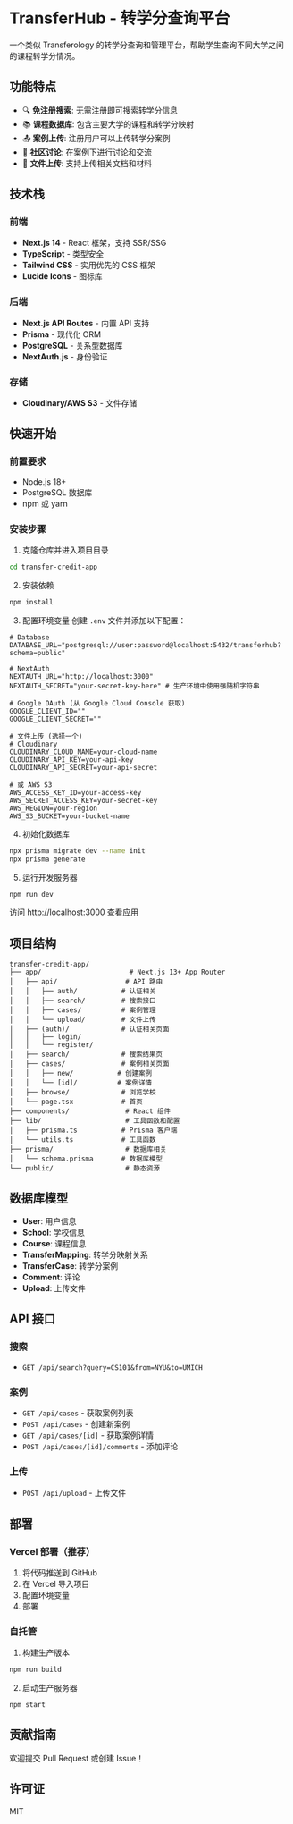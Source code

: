 # TransferHub - 转学分查询平台

一个类似 Transferology 的转学分查询和管理平台，帮助学生查询不同大学之间的课程转学分情况。

## 功能特点

- 🔍 **免注册搜索**: 无需注册即可搜索转学分信息
- 📚 **课程数据库**: 包含主要大学的课程和转学分映射
- 📤 **案例上传**: 注册用户可以上传转学分案例
- 💬 **社区讨论**: 在案例下进行讨论和交流
- 📎 **文件上传**: 支持上传相关文档和材料

## 技术栈

### 前端
- **Next.js 14** - React 框架，支持 SSR/SSG
- **TypeScript** - 类型安全
- **Tailwind CSS** - 实用优先的 CSS 框架
- **Lucide Icons** - 图标库

### 后端
- **Next.js API Routes** - 内置 API 支持
- **Prisma** - 现代化 ORM
- **PostgreSQL** - 关系型数据库
- **NextAuth.js** - 身份验证

### 存储
- **Cloudinary/AWS S3** - 文件存储

## 快速开始

### 前置要求

- Node.js 18+
- PostgreSQL 数据库
- npm 或 yarn

### 安装步骤

1. 克隆仓库并进入项目目录
```bash
cd transfer-credit-app
```

2. 安装依赖
```bash
npm install
```

3. 配置环境变量
创建 `.env` 文件并添加以下配置：
```env
# Database
DATABASE_URL="postgresql://user:password@localhost:5432/transferhub?schema=public"

# NextAuth
NEXTAUTH_URL="http://localhost:3000"
NEXTAUTH_SECRET="your-secret-key-here" # 生产环境中使用强随机字符串

# Google OAuth (从 Google Cloud Console 获取)
GOOGLE_CLIENT_ID=""
GOOGLE_CLIENT_SECRET=""

# 文件上传 (选择一个)
# Cloudinary
CLOUDINARY_CLOUD_NAME=your-cloud-name
CLOUDINARY_API_KEY=your-api-key
CLOUDINARY_API_SECRET=your-api-secret

# 或 AWS S3
AWS_ACCESS_KEY_ID=your-access-key
AWS_SECRET_ACCESS_KEY=your-secret-key
AWS_REGION=your-region
AWS_S3_BUCKET=your-bucket-name
```

4. 初始化数据库
```bash
npx prisma migrate dev --name init
npx prisma generate
```

5. 运行开发服务器
```bash
npm run dev
```

访问 http://localhost:3000 查看应用

## 项目结构

```
transfer-credit-app/
├── app/                      # Next.js 13+ App Router
│   ├── api/                 # API 路由
│   │   ├── auth/           # 认证相关
│   │   ├── search/         # 搜索接口
│   │   ├── cases/          # 案例管理
│   │   └── upload/         # 文件上传
│   ├── (auth)/             # 认证相关页面
│   │   ├── login/
│   │   └── register/
│   ├── search/             # 搜索结果页
│   ├── cases/              # 案例相关页面
│   │   ├── new/           # 创建案例
│   │   └── [id]/          # 案例详情
│   ├── browse/             # 浏览学校
│   └── page.tsx            # 首页
├── components/              # React 组件
├── lib/                     # 工具函数和配置
│   ├── prisma.ts           # Prisma 客户端
│   └── utils.ts            # 工具函数
├── prisma/                  # 数据库相关
│   └── schema.prisma       # 数据库模型
└── public/                  # 静态资源
```

## 数据库模型

- **User**: 用户信息
- **School**: 学校信息
- **Course**: 课程信息
- **TransferMapping**: 转学分映射关系
- **TransferCase**: 转学分案例
- **Comment**: 评论
- **Upload**: 上传文件

## API 接口

### 搜索
- `GET /api/search?query=CS101&from=NYU&to=UMICH`

### 案例
- `GET /api/cases` - 获取案例列表
- `POST /api/cases` - 创建新案例
- `GET /api/cases/[id]` - 获取案例详情
- `POST /api/cases/[id]/comments` - 添加评论

### 上传
- `POST /api/upload` - 上传文件

## 部署

### Vercel 部署（推荐）

1. 将代码推送到 GitHub
2. 在 Vercel 导入项目
3. 配置环境变量
4. 部署

### 自托管

1. 构建生产版本
```bash
npm run build
```

2. 启动生产服务器
```bash
npm start
```

## 贡献指南

欢迎提交 Pull Request 或创建 Issue！

## 许可证

MIT
